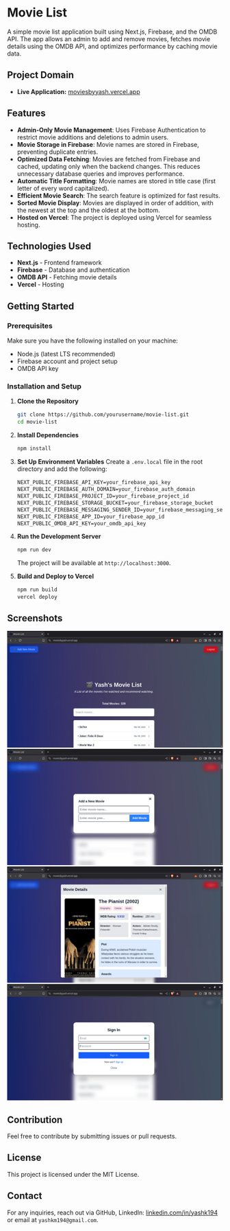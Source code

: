 # Movie List

A simple movie list application built using Next.js, Firebase, and the OMDB API. The app allows an admin to add and remove movies, fetches movie details using the OMDB API, and optimizes performance by caching movie data.

## Project Domain

- **Live Application:** [moviesbyyash.vercel.app](https://moviesbyyash.vercel.app/)

## Features

- **Admin-Only Movie Management**: Uses Firebase Authentication to restrict movie additions and deletions to admin users.
- **Movie Storage in Firebase**: Movie names are stored in Firebase, preventing duplicate entries.
- **Optimized Data Fetching**: Movies are fetched from Firebase and cached, updating only when the backend changes. This reduces unnecessary database queries and improves performance.
- **Automatic Title Formatting**: Movie names are stored in title case (first letter of every word capitalized).
- **Efficient Movie Search**: The search feature is optimized for fast results.
- **Sorted Movie Display**: Movies are displayed in order of addition, with the newest at the top and the oldest at the bottom.
- **Hosted on Vercel**: The project is deployed using Vercel for seamless hosting.

## Technologies Used

- **Next.js** - Frontend framework
- **Firebase** - Database and authentication
- **OMDB API** - Fetching movie details
- **Vercel** - Hosting

## Getting Started

### Prerequisites

Make sure you have the following installed on your machine:

- Node.js (latest LTS recommended)
- Firebase account and project setup
- OMDB API key

### Installation and Setup

1. **Clone the Repository**

   ```sh
   git clone https://github.com/yourusername/movie-list.git
   cd movie-list
   ```

2. **Install Dependencies**

   ```sh
   npm install
   ```

3. **Set Up Environment Variables**
   Create a `.env.local` file in the root directory and add the following:

   ```env
   NEXT_PUBLIC_FIREBASE_API_KEY=your_firebase_api_key
   NEXT_PUBLIC_FIREBASE_AUTH_DOMAIN=your_firebase_auth_domain
   NEXT_PUBLIC_FIREBASE_PROJECT_ID=your_firebase_project_id
   NEXT_PUBLIC_FIREBASE_STORAGE_BUCKET=your_firebase_storage_bucket
   NEXT_PUBLIC_FIREBASE_MESSAGING_SENDER_ID=your_firebase_messaging_sender_id
   NEXT_PUBLIC_FIREBASE_APP_ID=your_firebase_app_id
   NEXT_PUBLIC_OMDB_API_KEY=your_omdb_api_key
   ```

4. **Run the Development Server**

   ```sh
   npm run dev
   ```

   The project will be available at `http://localhost:3000`.

5. **Build and Deploy to Vercel**
   ```sh
   npm run build
   vercel deploy
   ```

## Screenshots

![Screenshot_1](screenshots/Screenshot_1.png)
![Screenshot_2](screenshots/Screenshot_2.png)
![Screenshot_3](screenshots/Screenshot_3.png)
![Screenshot_4](screenshots/Screenshot_4.png)

## Contribution

Feel free to contribute by submitting issues or pull requests.

## License

This project is licensed under the MIT License.

## Contact

For any inquiries, reach out via GitHub, LinkedIn: [linkedin.com/in/yashk194](https://www.linkedin.com/in/yashk194/) or email at `yashkm194@gmail.com`.
